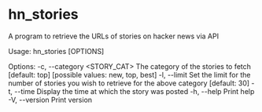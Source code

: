 # hn_stories
A program to retrieve the URLs of stories on hacker news via API

Usage: hn_stories [OPTIONS]

Options:
  -c, --category <STORY_CAT>  The category of the stories to fetch [default: top] [possible values: new, top, best]
  -l, --limit <LIMIT>         Set the limit for the number of stories you wish to retrieve for the above category [default: 30]
  -t, --time                  Display the time at which the story was posted
  -h, --help                  Print help
  -V, --version               Print version
